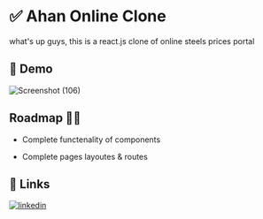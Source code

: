 
# ✅ Ahan Online Clone

what's up guys, this is a react.js clone of online steels prices portal



##  👀 Demo 
![Screenshot (106)](https://user-images.githubusercontent.com/94782242/187092423-092a92ba-d04b-42dd-b180-31de32da8322.png)



## Roadmap 👨‍💻

- Complete functenality of components

- Complete pages layoutes & routes 




## 🔗 Links
[![linkedin](https://img.shields.io/badge/linkedin-0A66C2?style=for-the-badge&logo=linkedin&logoColor=white)](https://www.linkedin.com/in/behrouz-asghari/)


